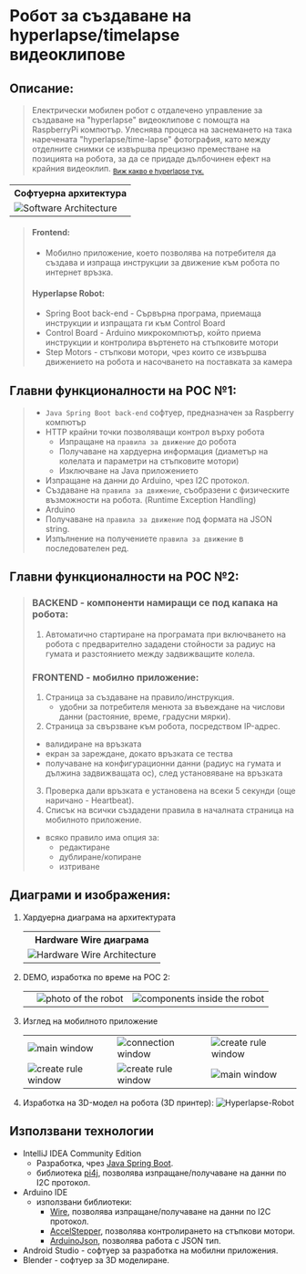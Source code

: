 # Робот за създаване на hyperlapse/timelapse видеоклипове

## Описание:
> Електрически мобилен робот с отдалечено управление за създаване на "hyperlapse" видеоклипове с помощта на RaspberryPi компютър. Улеснява процеса на заснемането на така наречената "hyperlapse/time-lapse" фотография, като между отделните снимки се извършва прецизно преместване на позицията на робота, за да се придаде дълбочинен ефект на крайния видеоклип.
<sub>[Виж какво е hyperlapse тук.](https://youtu.be/y_4p6_KsqoE)</sub>

<table>
      <tr>
        <th>Софтуерна архитектура</th>
      </tr>
      <tr>
        <td>
          <img alt="Software Architecture" src="https://user-images.githubusercontent.com/61236255/214010093-9ca15fc7-d8e1-471a-8f83-3d7fa9c7d574.png">
        </td>
      </tr>
      </table>
    
    
>#### Frontend:</br>
>   - Мобилно приложение, което позволява на потребителя да създава и изпраща инструкции за движение към робота по интернет връзка.
>#### Hyperlapse Robot:</br>
>   - Spring Boot back-end - Сървърна програма, приемаща инструкции и изпращата ги към Control Board
>   - Control Board - Arduino микрокомпютър, който приема инструкции и контролира въртенето на стъпковите мотори
>   - Step Motors - стъпкови мотори, чрез които се извършва движението на робота и насочването на поставката за камера


## Главни функционалности на POC №1:
>- `Java Spring Boot back-end` софтуер, предназначен за Raspberry компютър
>  - HTTP крайни точки позволяващи контрол върху робота
>    - Изпращане на `правила за движение` до робота
>    - Получаване на хардуерна информация (диаметър на колелата и параметри на стъпковите мотори)
>    - Изключване на Java приложението
>  - Изпращане на данни до Arduino, чрез I2C протокол.
>  - Създаване на `правила за движение`, съобразени с физическите възможности на робота. (Runtime Exception Handling)
>- Arduino
>  - Получаване на `правила за движение` под формата на JSON string.
>  - Изпълнение на получениете `правила за движение` в последователен ред.

## Главни функционалности на POC №2:
>### BACKEND - компоненти намиращи се под капака на робота:
>1. Автоматично стартиране на програмата при включването на робота с предварително зададени стойности за радиус на гумата и разстоянието между задвижващите колела.
>
>### FRONTEND - мобилно приложение:
>1. Страница за създаване на правило/инструкция.
>    - удобни за потребителя менюта за въвеждане на числови данни (растояние, време, градусни мярки).
>2. Страница за свързване към робота, посредством IP-адрес.
>   - валидиране на връзката
>   - екран за зареждане, докато връзката се тества
>   - получаване на конфигурационни данни (радиус на гумата и дължина задвижващата ос), след установяване на връзката
>3. Проверка дали връзката е установена на всеки 5 секунди (още наричано - Heartbeat).
>4. Списък на всички създадени правила в началната страница на мобилното приложение.
>   - всяко правило има опция за:
>     - редактиране
>     - дублиране/копиране
>     - изтриване

## Диаграми и изображения:
1. Хардуерна диаграма на архитектурата
    <table>
      <tr>
        <th>Hardware Wire диаграма</th>
      </tr>
      <tr>
        <td>
          <img alt="Hardware Wire Architecture" src="https://user-images.githubusercontent.com/61236255/205662820-f8bea474-e4ec-4c0f-8cb2-7d6e48166b0e.png">
        </td>
      </tr>
    </table>

2. DEMO, изработка по време на POC 2:
    <table>
          <th>
            <td>
                <img alt="photo of the robot" src="https://user-images.githubusercontent.com/61236255/214062435-a7b5c700-b1d1-4f08-a52a-a3f4095b711a.jpg">
            </td>
            <td>
                <img alt="components inside the robot" src="https://user-images.githubusercontent.com/61236255/205867284-47fdb931-df37-4cae-8039-24e42011bc98.jpg">
            </td>
          </th>
    </table>

3. Изглед на мобилното приложение
      <table>
          <tr>
            <td>
                <img alt="main window" src="https://user-images.githubusercontent.com/61236255/214032898-a0754529-66d9-4643-876c-6e3a7478e142.jpg">
            </td>
            <td>
                <img alt="connection window" src="https://user-images.githubusercontent.com/61236255/214032952-8b94aab9-e678-4145-b6e7-caa7d1e85064.jpg">
            </td>
            <td>
                <img alt="create rule window" src="https://user-images.githubusercontent.com/61236255/214032955-65326957-9101-432f-9422-05560bbb16c1.jpg">
            </td>
          </tr>
          <tr>
            <td>
                <img alt="create rule window" src="https://user-images.githubusercontent.com/61236255/214032956-7ed0fe67-89b1-4d99-8cf2-6ec9afb0c969.jpg">
            </td>
            <td>
                <img alt="create rule window" src="https://user-images.githubusercontent.com/61236255/214032958-971bf802-83bd-47a6-8ee0-cf19ace4ccf1.jpg">
            </td>
            <td>
                <img alt="main window" src="https://user-images.githubusercontent.com/61236255/214032949-ac855bd1-8f17-471e-8fbc-767e511cc21a.jpg">
            </td>
          </tr>
      </table>

4. Изработка на 3D-модел на робота (3D принтер):
   ![Hyperlapse-Robot](https://user-images.githubusercontent.com/61236255/214060449-4cda8069-f7af-4cdc-a593-bddf4842a221.jpg)
   
## Използвани технологии
- IntelliJ IDEA Community Edition
  - Разработка, чрез [Java Spring Boot](https://spring.io/projects/spring-boot).
  - библиотека [pi4j](https://mvnrepository.com/artifact/com.pi4j/pi4j-core), позволява изпращане/получаване на данни по I2C протокол.
- Arduino IDE
  - използвани библиотеки:
    - [Wire](https://www.arduino.cc/reference/en/language/functions/communication/wire/), позволява изпращане/получаване на данни по I2C протокол.
    - [AccelStepper](https://www.airspayce.com/mikem/arduino/AccelStepper/), позволява контролирането на стъпкови мотори.
    - [ArduinoJson](https://arduinojson.org/), позволява работа с JSON тип.
- Android Studio - софтуер за разработка на мобилни приложения. 
- Blender - софтуер за 3D моделиране.





